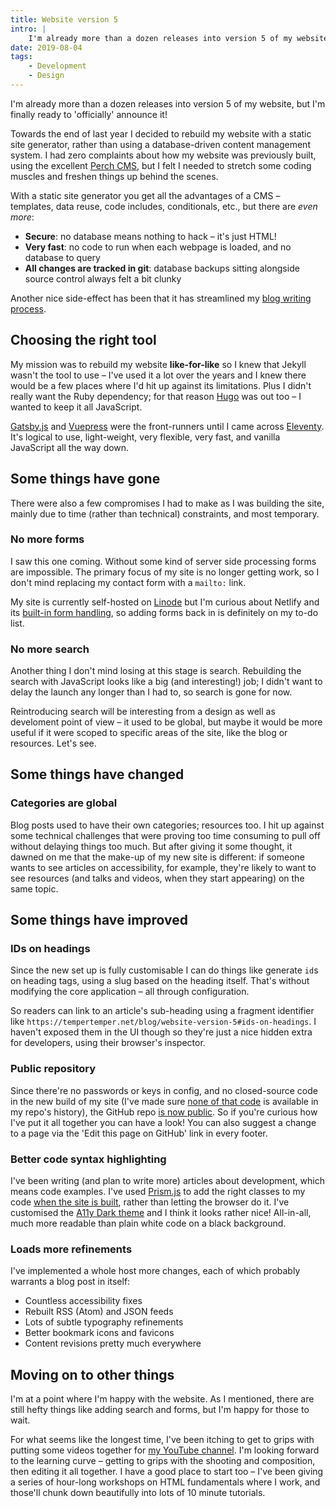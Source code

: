 ```yaml
---
title: Website version 5
intro: |
    I'm already more than a dozen releases into version 5 of my website, but I'm finally ready to 'officially' announce it!
date: 2019-08-04
tags:
    - Development
    - Design
---
```


I'm already more than a dozen releases into version 5 of my website, but I'm finally ready to 'officially' announce it!

Towards the end of last year I decided to rebuild my website with a static site generator, rather than using a database-driven content management system. I had zero complaints about how my website was previously built, using the excellent [Perch CMS](https://grabaperch.com), but I felt I needed to stretch some coding muscles and freshen things up behind the scenes.

With a static site generator you get all the advantages of a CMS – templates, data reuse, code includes, conditionals, etc., but there are *even more*:

- <b>Secure</b>: no database means nothing to hack – it's just HTML!
- <b>Very fast</b>: no code to run when each webpage is loaded, and no database to query
- <b>All changes are tracked in git</b>: database backups sitting alongside source control always felt a bit clunky

Another nice side-effect has been that it has streamlined my [blog writing process](/blog/refining-my-writing-process).


## Choosing the right tool

My mission was to rebuild my website **like-for-like** so I knew that Jekyll wasn't the tool to use – I've used it a lot over the years and I knew there would be a few places where I'd hit up against its limitations. Plus I didn't really want the Ruby dependency; for that reason [Hugo](https://gohugo.io/) was out too – I wanted to keep it all JavaScript.

[Gatsby.js](https://www.gatsbyjs.org/) and [Vuepress](https://vuepress.vuejs.org/) were the front-runners until I came across [Eleventy](https://www.11ty.io/). It's logical to use, light-weight, very flexible, very fast, and vanilla JavaScript all the way down.


## Some things have gone

There were also a few compromises I had to make as I was building the site, mainly due to time (rather than technical) constraints, and most temporary.

### No more forms

I saw this one coming. Without some kind of server side processing forms are impossible. The primary focus of my site is no longer getting work, so I don't mind replacing my contact form with a `mailto:` link.

My site is currently self-hosted on [Linode](https://www.linode.com/?r=b92d6fedd4c0b5608f758fa6becbba975ea10e7b) but I'm curious about Netlify and its [built-in form handling](https://www.netlify.com/docs/form-handling/), so adding forms back in is definitely on my to-do list.

### No more search

Another thing I don't mind losing at this stage is search. Rebuilding the search with JavaScript looks like a big (and interesting!) job; I didn't want to delay the launch any longer than I had to, so search is gone for now.

Reintroducing search will be interesting from a design as well as develoment point of view – it used to be global, but maybe it would be more useful if it were scoped to specific areas of the site, like the blog or resources. Let's see.


## Some things have changed

### Categories are global

Blog posts used to have their own categories; resources too. I hit up against some technical challenges that were proving too time consuming to pull off without delaying things too much. But after giving it some thought, it dawned on me that the make-up of my new site is different: if someone wants to see articles on accessibility, for example, they're likely to want to see resources (and talks and videos, when they start appearing) on the same topic.


## Some things have improved

### IDs on headings

Since the new set up is fully customisable I can do things like generate `id`s on heading tags, using a slug based on the heading itself. That's without modifying the core application – all through configuration.

So readers can link to an article's sub-heading using a fragment identifier like `https://tempertemper.net/blog/website-version-5#ids-on-headings`. I haven't exposed them in the UI though so they're just a nice hidden extra for developers, using their browser's inspector.

### Public repository

Since there're no passwords or keys in config, and no closed-source code in the new build of my site (I've made sure [none of that code](/blog/changing-your-git-history) is available in my repo's history), the GitHub repo [is now public](https://github.com/tempertemper/tempertemper-website). So if you're curious how I've put it all together you can have a look! You can also suggest a change to a page via the 'Edit this page on GitHub' link in every footer.

### Better code syntax highlighting

I've been writing (and plan to write more) articles about development, which means code examples. I've used [Prism.js](https://prismjs.com/) to add the right classes to my code [when the site is built](https://github.com/11ty/eleventy-plugin-syntaxhighlight), rather than letting the browser do it. I've customised the [A11y Dark theme](https://github.com/PrismJS/prism-themes/blob/master/themes/prism-a11y-dark.css) and I think it looks rather nice! All-in-all, much more readable than plain white code on a black background.

### Loads more refinements

I've implemented a whole host more changes, each of which probably warrants a blog post in itself:

- Countless accessibility fixes
- Rebuilt RSS (Atom) and JSON feeds
- Lots of subtle typography refinements
- Better bookmark icons and favicons
- Content revisions pretty much everywhere


## Moving on to other things

I'm at a point where I'm happy with the website. As I mentioned, there are still hefty things like adding search and forms, but I'm happy for those to wait.

For what seems like the longest time, I've been itching to get to grips with putting some videos together for [my YouTube channel](https://youtube.com/tempertemper). I'm looking forward to the learning curve – getting to grips with the shooting and composition, then editing it all together. I have a good place to start too – I've been giving a series of hour-long workshops on HTML fundamentals where I work, and those'll chunk down beautifully into lots of 10 minute tutorials.
